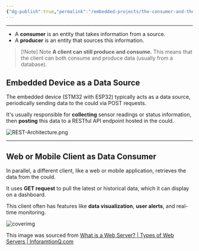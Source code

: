 ```yaml
---
{"dg-publish":true,"permalink":"/embedded-projects/the-consumer-and-the-producer/"}
---
```


---
- A **consumer** is an entity that takes information from a source.
- A **producer** is an entity that sources this information.

> [!Note] Note
> **A client can still produce and consume.**
> This means that the client can both consume and produce data (usually from a database).

## Embedded Device as a Data Source

The embedded device (STM32 with ESP32) typically acts as a data source, periodically sending data to the could via POST requests.

It's usually responsible for **collecting** sensor readings or status information, then **posting** this data to a RESTful API endpoint hosted in the could.

![REST-Architecture.png](/img/user/EmbeddedProjects/Reference%20images/REST-Architecture.png)

---

## Web or Mobile Client as Data Consumer

In parallel, a different client, like a web or mobile application, retrieves the data from the could.

It uses **GET request** to pull the latest or historical data, which it can display on a dashboard.

This client often has features like **data visualization**, **user alerts**, and real-time monitoring.

![coverimg](https://i0.wp.com/www.informationq.com/wp-content/uploads/2017/12/What-is-a-Web-Server.jpg?resize=2196%2C1476&ssl=1)

This image was sourced from [What is a Web Server? | Types of Web Servers | InforamtionQ.com](https://informationq.com/what-is-a-web-server/)

